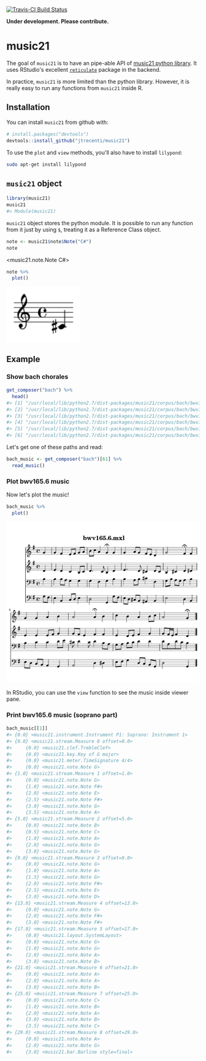 
[![Travis-CI Build Status](https://travis-ci.org/jtrecenti/music21.svg?branch=master)](https://travis-ci.org/jtrecenti/music21)

<!-- README.md is generated from README.Rmd. Please edit that file -->
**Under development. Please contribute.**

music21
=======

The goal of `music21` is to have an pipe-able API of [music21 python library](http://web.mit.edu/music21/doc/index.html). It uses RStudio's excellent [`reticulate`](https://github.com/rstudio/reticulate) package in the backend.

In practice, `music21` is more limited than the python library. However, it is really easy to run any functions from `music21` inside R.

Installation
------------

You can install `music21` from github with:

``` r
# install.packages("devtools")
devtools::install_github("jtrecenti/music21")
```

To use the `plot` and `view` methods, you'll also have to install `lilypond`:

``` bash
sudo apt-get install lilypond
```

`music21` object
----------------

``` r
library(music21)
music21
#> Module(music21)
```

`music21` object stores the python module. It is possible to run any function from it just by using `$`, treating it as a Reference Class object.

``` r
note <- music21$note$Note("C#")
note
```

&lt;music21.note.Note C\#&gt;

``` r
note %>% 
  plot()
```

![](README-note-1.png)

Example
-------

### Show bach chorales

``` r
get_composer("bach") %>% 
  head()
#> [1] "/usr/local/lib/python2.7/dist-packages/music21/corpus/bach/bwv1.6.mxl"  
#> [2] "/usr/local/lib/python2.7/dist-packages/music21/corpus/bach/bwv10.7.mxl" 
#> [3] "/usr/local/lib/python2.7/dist-packages/music21/corpus/bach/bwv101.7.mxl"
#> [4] "/usr/local/lib/python2.7/dist-packages/music21/corpus/bach/bwv102.7.mxl"
#> [5] "/usr/local/lib/python2.7/dist-packages/music21/corpus/bach/bwv103.6.mxl"
#> [6] "/usr/local/lib/python2.7/dist-packages/music21/corpus/bach/bwv104.6.mxl"
```

Let's get one of these paths and read:

``` r
bach_music <- get_composer("bach")[61] %>% 
  read_music()
```

### Plot bwv165.6 music

Now let's plot the music!

``` r
bach_music %>% 
  plot()
```

![](README-bach-1.png)

In RStudio, you can use the `view` function to see the music inside viewer pane.

### Print bwv165.6 music (soprano part)

``` r
bach_music[[1]]
#> {0.0} <music21.instrument.Instrument P1: Soprano: Instrument 1>
#> {0.0} <music21.stream.Measure 0 offset=0.0>
#>     {0.0} <music21.clef.TrebleClef>
#>     {0.0} <music21.key.Key of G major>
#>     {0.0} <music21.meter.TimeSignature 4/4>
#>     {0.0} <music21.note.Note G>
#> {1.0} <music21.stream.Measure 1 offset=1.0>
#>     {0.0} <music21.note.Note G>
#>     {1.0} <music21.note.Note F#>
#>     {2.0} <music21.note.Note E>
#>     {2.5} <music21.note.Note F#>
#>     {3.0} <music21.note.Note G>
#>     {3.5} <music21.note.Note A>
#> {5.0} <music21.stream.Measure 2 offset=5.0>
#>     {0.0} <music21.note.Note B>
#>     {0.5} <music21.note.Note C>
#>     {1.0} <music21.note.Note A>
#>     {2.0} <music21.note.Note G>
#>     {3.0} <music21.note.Note G>
#> {9.0} <music21.stream.Measure 3 offset=9.0>
#>     {0.0} <music21.note.Note G>
#>     {1.0} <music21.note.Note A>
#>     {1.5} <music21.note.Note G>
#>     {2.0} <music21.note.Note F#>
#>     {2.5} <music21.note.Note E>
#>     {3.0} <music21.note.Note D>
#> {13.0} <music21.stream.Measure 4 offset=13.0>
#>     {0.0} <music21.note.Note G>
#>     {2.0} <music21.note.Note F#>
#>     {3.0} <music21.note.Note F#>
#> {17.0} <music21.stream.Measure 5 offset=17.0>
#>     {0.0} <music21.layout.SystemLayout>
#>     {0.0} <music21.note.Note G>
#>     {1.0} <music21.note.Note G>
#>     {2.0} <music21.note.Note A>
#>     {3.0} <music21.note.Note B>
#> {21.0} <music21.stream.Measure 6 offset=21.0>
#>     {0.0} <music21.note.Note A>
#>     {2.0} <music21.note.Note A>
#>     {3.0} <music21.note.Note B>
#> {25.0} <music21.stream.Measure 7 offset=25.0>
#>     {0.0} <music21.note.Note C>
#>     {1.0} <music21.note.Note B>
#>     {2.0} <music21.note.Note A>
#>     {3.0} <music21.note.Note B>
#>     {3.5} <music21.note.Note C>
#> {29.0} <music21.stream.Measure 8 offset=29.0>
#>     {0.0} <music21.note.Note A>
#>     {2.0} <music21.note.Note G>
#>     {3.0} <music21.bar.Barline style=final>
```

